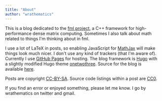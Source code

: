 ```yaml
---
title: "About"
author: "wrathematics"
---
```


This is a blog dedicated to the [fml project](https://github.com/fml-fam/), a C++ framework for high-performance dense matrix computing. Sometimes I also talk about math related to things I'm thinking about in fml.

I use a lot of LaTeX in posts, so enabling JavaScript for [MathJax](https://www.mathjax.org/) will make things look much nicer. I don't use any kind of trackers (that I'm aware of). Currently I use [GitHub Pages](https://pages.github.com/) for hosting. The blog framework is [Hugo](https://gohugo.io/) with a slightly modified Hugo theme [onetwothree](https://github.com/schollz/onetwothree). Source for the blog is available [here](https://github.com/fml-fam/blog).

Posts are copyright [CC-BY-SA](http://creativecommons.org/licenses/by-sa/4.0/). Source code listings within a post are [CC0](http://creativecommons.org/publicdomain/zero/1.0/).

If you find an error or enjoyed something, please let me know. I go by wrathematics on twitter and gmail.

<!-- Syndicated on [R-bloggers](https://www.r-bloggers.com) -->
